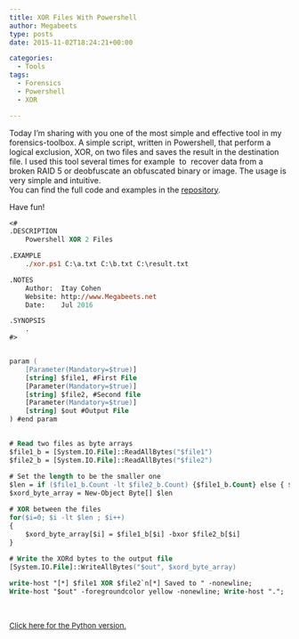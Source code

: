 ```yaml
---
title: XOR Files With Powershell
author: Megabeets
type: posts
date: 2015-11-02T18:24:21+00:00

categories:
  - Tools
tags:
  - Forensics
  - Powershell
  - XOR

---
```

Today I&#8217;m sharing with you one of the most simple and effective tool in my forensics-toolbox. A simple script, written in Powershell, that perform a logical exclusion, XOR, on two files and saves the result in the destination file. I used this tool several times for example  to  recover data from a broken RAID 5 or deobfuscate an obfuscated binary or image. The usage is very simple and intuitive.  
You can find the full code and examples in the [repository][1].

Have fun!

```ps
<#
.DESCRIPTION
    Powershell XOR 2 Files

.EXAMPLE
    ./xor.ps1 C:\a.txt C:\b.txt C:\result.txt

.NOTES
    Author:  Itay Cohen
    Website: http://www.Megabeets.net
    Date:    Jul 2016    

.SYNOPSIS
    .
#>


param (
    [Parameter(Mandatory=$true)]
    [string] $file1, #First File
    [Parameter(Mandatory=$true)]
    [string] $file2, #Second file
    [Parameter(Mandatory=$true)]
    [string] $out #Output File
) #end param

 
# Read two files as byte arrays
$file1_b = [System.IO.File]::ReadAllBytes("$file1") 
$file2_b = [System.IO.File]::ReadAllBytes("$file2")
 
# Set the length to be the smaller one
$len = if ($file1_b.Count -lt $file2_b.Count) {$file1_b.Count} else { $file2_b.Count}
$xord_byte_array = New-Object Byte[] $len

# XOR between the files
for($i=0; $i -lt $len ; $i++)
{
    $xord_byte_array[$i] = $file1_b[$i] -bxor $file2_b[$i]
}
 
# Write the XORd bytes to the output file
[System.IO.File]::WriteAllBytes("$out", $xord_byte_array)

write-host "[*] $file1 XOR $file2`n[*] Saved to " -nonewline;
Write-host "$out" -foregroundcolor yellow -nonewline; Write-host ".";
```


&nbsp;

<span style="font-size: 10pt;"><a href="http://www.megabeets.net/xor-files-python/">Click here for the Python version.</a></span>



 [1]: https://github.com/ITAYC0HEN/XOR-Files